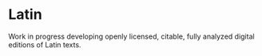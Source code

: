 # Latin

Work in progress developing openly licensed, citable, fully analyzed digital editions of Latin texts.


